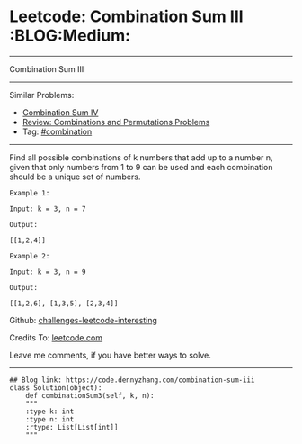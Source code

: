 
# Leetcode: Combination Sum III     :BLOG:Medium:

---

Combination Sum III  

---

Similar Problems:  

-   [Combination Sum IV](https://code.dennyzhang.com/combination-sum-iv)
-   [Review: Combinations and Permutations Problems](https://code.dennyzhang.com/review-combination)
-   Tag: [#combination](https://code.dennyzhang.com/tag/combination)

---

Find all possible combinations of k numbers that add up to a number n, given that only numbers from 1 to 9 can be used and each combination should be a unique set of numbers.  

    Example 1:
    
    Input: k = 3, n = 7
    
    Output:
    
    [[1,2,4]]

    Example 2:
    
    Input: k = 3, n = 9
    
    Output:
    
    [[1,2,6], [1,3,5], [2,3,4]]

Github: [challenges-leetcode-interesting](https://github.com/DennyZhang/challenges-leetcode-interesting/tree/master/combination-sum-iii)  

Credits To: [leetcode.com](https://leetcode.com/problems/combination-sum-iii/description/)  

Leave me comments, if you have better ways to solve.  

---

    ## Blog link: https://code.dennyzhang.com/combination-sum-iii
    class Solution(object):
        def combinationSum3(self, k, n):
    	"""
    	:type k: int
    	:type n: int
    	:rtype: List[List[int]]
    	"""

